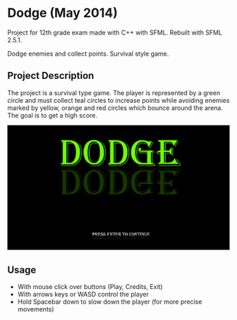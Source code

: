 # Dodge (May 2014)
Project for 12th grade exam made with C++ with SFML. Rebuilt with SFML 2.5.1.

Dodge enemies and collect points. Survival style game.

## Project Description
The project is a survival type game. The player is represented by a green circle and must collect teal circles to increase points while avoiding enemies marked by yellow, orange and red circles which bounce around the arena. The goal is to get a high score.


![](atestat-dodge.gif)

## Usage

* With mouse click over buttons (Play, Credits, Exit)
* With arrows keys or WASD control the player
* Hold Spacebar down to slow down the player (for more precise movements)
